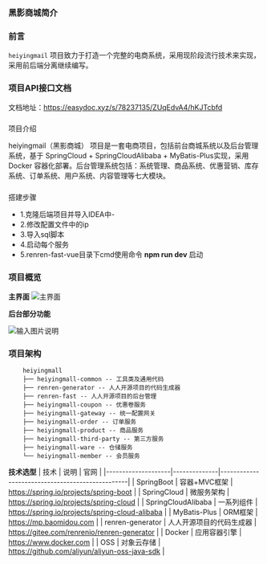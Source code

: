 ### 黑影商城简介

###  **前言** 


`heiyingmail` 项目致力于打造一个完整的电商系统，采用现阶段流行技术来实现，采用前后端分离继续编写。

### 项目API接口文档


文档地址：https://easydoc.xyz/s/78237135/ZUqEdvA4/hKJTcbfd
### 
项目介绍


heiyingmail（黑影商城） 项目是一套电商项目，包括前台商城系统以及后台管理系统，基于 SpringCloud + SpringCloudAlibaba + MyBatis-Plus实现，采用 Docker 容器化部署。后台管理系统包括：系统管理、商品系统、优惠营销、库存系统、订单系统、用户系统、内容管理等七大模块。


### 
搭建步骤
*    1.克隆后端项目并导入IDEA中-  
*    2.修改配置文件中的ip
*    3.导入sql脚本
*    4.启动每个服务
*    5.renren-fast-vue目录下cmd使用命令 **npm run dev**  启动

### 项目概览


 **主界面** 
![主界面](https://images.gitee.com/uploads/images/2021/1027/200119_ea75881b_9847356.png "屏幕截图.png")


 **后台部分功能** 

![输入图片说明](https://images.gitee.com/uploads/images/2021/1027/200501_cca48f05_9847356.png "屏幕截图.png")
### 项目架构

        heiyingmall
        ├── heiyingmall-common -- 工具类及通用代码
        ├── renren-generator -- 人人开源项目的代码生成器
        ├── renren-fast -- 人人开源项目的后台管理
        ├── heiyingmall-coupon -- 优惠卷服务
        ├── heiyingmall-gateway -- 统一配置网关
        ├── heiyingmall-order -- 订单服务
        ├── heiyingmall-product -- 商品服务
        ├── heiyingmall-third-party -- 第三方服务
        ├── heiyingmall-ware -- 仓储服务
        └── heiyingmall-member -- 会员服务
 **技术选型** 
| 技术                 | 说明           | 官网                                              |
|--------------------|--------------|-------------------------------------------------|
| SpringBoot         | 容器+MVC框架     | https://spring.io/projects/spring-boot          |
| SpringCloud        | 微服务架构        | https://spring.io/projects/spring-cloud         |
| SpringCloudAlibaba | 一系列组件        | https://spring.io/projects/spring-cloud-alibaba |
| MyBatis-Plus       | ORM框架        | https://mp.baomidou.com                         |
| renren-generator   | 人人开源项目的代码生成器 | https://gitee.com/renrenio/renren-generator     |
| Docker             | 应用容器引擎       | https://www.docker.com                          |
| OSS                | 对象云存储        | https://github.com/aliyun/aliyun-oss-java-sdk   |




